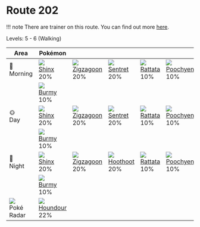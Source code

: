 # Route 202

!!! note
    There are trainer on this route. You can find out more [here](../../trainer_changes/route_202/).

Levels: 5 - 6 (Walking)

Area                           | Pokémon                          | &nbsp;                           | &nbsp;                           | &nbsp;                           | &nbsp;                           | &nbsp;
---                            | ---                              | ---                              | ---                              | ---                              | ---                              | ---
🌅<br>Morning                   | ![][403]<br> [Shinx]<br> 20%    | ![][263]<br> [Zigzagoon]<br> 20%| ![][161]<br> [Sentret]<br> 20%  | ![][019]<br> [Rattata]<br> 10%  | ![][261]<br> [Poochyena]<br> 10%| ![][058]<br> [Growlithe]<br> 10%
&nbsp;                         | ![][412]<br> [Burmy]<br> 10%
🌞<br>Day                       | ![][403]<br> [Shinx]<br> 20%    | ![][263]<br> [Zigzagoon]<br> 20%| ![][161]<br> [Sentret]<br> 20%  | ![][019]<br> [Rattata]<br> 10%  | ![][261]<br> [Poochyena]<br> 10%| ![][058]<br> [Growlithe]<br> 10%
&nbsp;                         | ![][412]<br> [Burmy]<br> 10%
🌙<br>Night                     | ![][403]<br> [Shinx]<br> 20%    | ![][263]<br> [Zigzagoon]<br> 20%| ![][163]<br> [Hoothoot]<br> 20% | ![][019]<br> [Rattata]<br> 10%  | ![][261]<br> [Poochyena]<br> 10%| ![][058]<br> [Growlithe]<br> 10%
&nbsp;                         | ![][412]<br> [Burmy]<br> 10%
![][poke-radar]<br> Poké Radar | ![][228]<br> [Houndour]<br> 22%

[Rattata]: ../../pokemon_changes/019/
[Growlithe]: ../../pokemon_changes/058/
[Sentret]: ../../pokemon_changes/161/
[Hoothoot]: ../../pokemon_changes/163/
[Houndour]: ../../pokemon_changes/228/
[Poochyena]: ../../pokemon_changes/261/
[Zigzagoon]: ../../pokemon_changes/263/
[Shinx]: ../../pokemon_changes/403/
[Burmy]: ../../pokemon_changes/412/
[poke-radar]: ../img/items/poke-radar.png
[019]: ../img/pokemon/019.png
[058]: ../img/pokemon/058.png
[161]: ../img/pokemon/161.png
[163]: ../img/pokemon/163.png
[228]: ../img/pokemon/228.png
[261]: ../img/pokemon/261.png
[263]: ../img/pokemon/263.png
[403]: ../img/pokemon/403.png
[412]: ../img/pokemon/412.png
